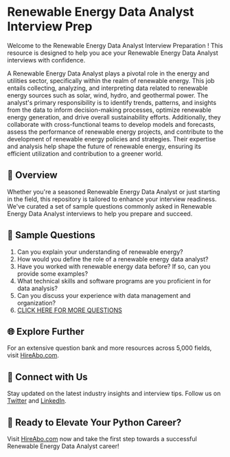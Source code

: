 # Renewable Energy Data Analyst Interview Prep

Welcome to the Renewable Energy Data Analyst Interview Preparation ! This resource is designed to help you ace your Renewable Energy Data Analyst interviews with confidence.

A Renewable Energy Data Analyst plays a pivotal role in the energy and utilities sector, specifically within the realm of renewable energy. This job entails collecting, analyzing, and interpreting data related to renewable energy sources such as solar, wind, hydro, and geothermal power. The analyst's primary responsibility is to identify trends, patterns, and insights from the data to inform decision-making processes, optimize renewable energy generation, and drive overall sustainability efforts. Additionally, they collaborate with cross-functional teams to develop models and forecasts, assess the performance of renewable energy projects, and contribute to the development of renewable energy policies and strategies. Their expertise and analysis help shape the future of renewable energy, ensuring its efficient utilization and contribution to a greener world.

## 🚀 Overview

Whether you're a seasoned Renewable Energy Data Analyst or just starting in the field, this repository is tailored to enhance your interview readiness. We've curated a set of sample questions commonly asked in Renewable Energy Data Analyst interviews to help you prepare and succeed.

## 📝 Sample Questions

1. Can you explain your understanding of renewable energy?
2. How would you define the role of a renewable energy data analyst?
3. Have you worked with renewable energy data before? If so, can you provide some examples?
4. What technical skills and software programs are you proficient in for data analysis?
5. Can you discuss your experience with data management and organization?
6. [CLICK HERE FOR MORE QUESTIONS](https://hireabo.com/job/20_0_31/Renewable%20Energy%20Data%20Analyst)

## 🌐 Explore Further

For an extensive question bank and more resources across 5,000 fields, visit [HireAbo.com](https://www.hireabo.com).

## 📱 Connect with Us

Stay updated on the latest industry insights and interview tips. Follow us on [Twitter](https://twitter.com/hireabo) and [LinkedIn](https://www.linkedin.com/in/hire-abo-3609972a8/).

## 🚀 Ready to Elevate Your Python Career?

Visit [HireAbo.com](https://www.hireabo.com) now and take the first step towards a successful Renewable Energy Data Analyst career!